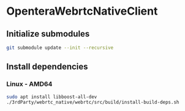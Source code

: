 # OpenteraWebrtcNativeClient

## Initialize submodules
```bash
git submodule update --init --recursive
```

## Install dependencies
### Linux - AMD64
```bash
sudo apt install libboost-all-dev
./3rdParty/webrtc_native/webrtc/src/build/install-build-deps.sh
```

